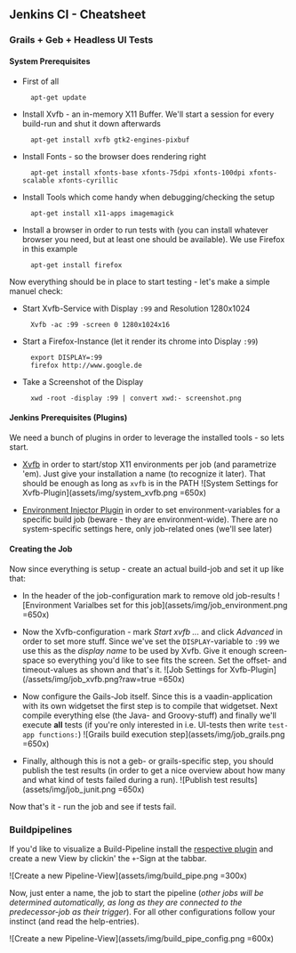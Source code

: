 ## Jenkins CI - Cheatsheet

### Grails + Geb + Headless UI Tests

#### System Prerequisites 
- First of all

        apt-get update

- Install Xvfb - an in-memory X11 Buffer. We'll start a session for every build-run and
  shut it down afterwards

        apt-get install xvfb gtk2-engines-pixbuf

- Install Fonts - so the browser does rendering right

        apt-get install xfonts-base xfonts-75dpi xfonts-100dpi xfonts-scalable xfonts-cyrillic

- Install Tools which come handy when debugging/checking the setup

        apt-get install x11-apps imagemagick

- Install a browser in order to run tests with (you can install whatever browser you need, but at
  least one should be available). We use Firefox in this example

        apt-get install firefox

Now everything should be in place to start testing - let's make a simple manuel check:

- Start Xvfb-Service with Display `:99` and Resolution 1280x1024

        Xvfb -ac :99 -screen 0 1280x1024x16

- Start a Firefox-Instance (let it render its chrome into Display `:99`)

        export DISPLAY=:99
        firefox http://www.google.de

- Take a Screenshot of the Display

        xwd -root -display :99 | convert xwd:- screenshot.png

#### Jenkins Prerequisites (Plugins)

We need a bunch of plugins in order to leverage the installed tools - so lets start.

- [Xvfb][xvfb] in order to start/stop X11 environments per job (and parametrize 'em). Just give your installation a name (to recognize it later). That should be enough as long as `xvfb` is in the PATH 
![System Settings for Xvfb-Plugin](assets/img/system_xvfb.png =650x)

- [Environment Injector Plugin][envInject] in order to set environment-variables for a specific build job (beware - they are environment-wide). There are no system-specific settings here, only job-related ones (we'll see later)

#### Creating the Job

Now since everything is setup - create an actual build-job and set it up like that:

- In the header of the job-configuration mark to remove old job-results
![Environment Varialbes set for this job](assets/img/job_environment.png =650x)

- Now the Xvfb-configuration - mark _Start xvfb ..._ and click _Advanced_ in order to set 
  more stuff. Since we've set the `DISPLAY`-variable to `:99` we use this as the 
  _display name_ to be used by Xvfb. Give it enough screen-space so everything you'd like to
  see fits the screen. Set the offset- and timeout-values as shown and that's it.
![Job Settings for Xvfb-Plugin](/assets/img/job_xvfb.png?raw=true =650x)

- Now configure the Gails-Job itself. Since this is a vaadin-application with its own
  widgetset the first step is to compile that widgetset. Next compile everything else (the
  Java- and Groovy-stuff) and finally we'll execute __all__ tests (if you're only interested 
  in i.e. UI-tests then write `test-app functions:`)
![Grails build execution step](assets/img/job_grails.png =650x)

- Finally, although this is not a geb- or grails-specific step, you should publish the 
  test results (in order to get a nice overview about how many and what kind of tests failed
  during a run).
![Publish test results](assets/img/job_junit.png =650x)

Now that's it - run the job and see if tests fail.

### Buildpipelines

If you'd like to visualize a Build-Pipeline install the [respective plugin][buildPipe] and create a new View by clickin' the `+`-Sign at the tabbar.

![Create a new Pipeline-View](assets/img/build_pipe.png =300x)

Now, just enter a name, the job to start the pipeline (_other jobs will be determined 
automatically, as long as they are connected to the predecessor-job as their trigger_). For
all other configurations follow your instinct (and read the help-entries).

![Create a new Pipeline-View](assets/img/build_pipe_config.png =600x)


[xvfb]:https://wiki.jenkins-ci.org/display/JENKINS/Xvfb+Plugin
[envInject]:https://wiki.jenkins-ci.org/display/JENKINS/EnvInject+Plugin
[grails]:https://wiki.jenkins-ci.org/display/JENKINS/Grails+Plugin
[junit]:https://wiki.jenkins-ci.org/display/JENKINS/JUnit+Plugin
[buildPipe]:https://wiki.jenkins-ci.org/display/JENKINS/Build+Pipeline+Plugin
